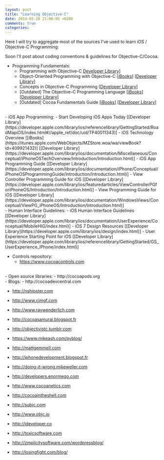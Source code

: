 ```yaml
---
layout: post
title: "Learning Objective-C"
date: 2014-05-20 21:08:05 +0200
comments: true
categories:
---
```


Here I will try to aggregate most of the sources I've used to learn iOS / Objective-C Programming:

Soon I'll post about coding conventions & guidelines for Objective-C/Cocoa.


- Programming Fundamentals:
  - Programming with Objective-C [Developer Library](https://developer.apple.com/library/ios/documentation/Cocoa/Conceptual/ProgrammingWithObjectiveC/Introduction/Introduction.html)]
  - Object-Oriented Programming with Objective-C [[iBooks](https://itunes.apple.com/WebObjects/MZStore.woa/wa/viewBook?id=409922309)] [[Developer Library](https://developer.apple.com/library/ios/documentation/Cocoa/Conceptual/OOP_ObjC/Introduction/Introduction.html)]
  - Concepts in Objective-C Programming [[Developer Library](https://developer.apple.com/library/ios/documentation/General/Conceptual/CocoaEncyclopedia/Introduction/Introduction.html)]
  - [Outdated] The Objective-C Programming Language [[iBooks](https://itunes.apple.com/WebObjects/MZStore.woa/wa/viewBook?id=409922308)] [[Developer Library](https://developer.apple.com/legacy/library/documentation/Cocoa/Conceptual/ObjectiveC/Introduction/introObjectiveC.html)]
  - [Outdated] Cocoa Fundamentals Guide [[iBooks](https://itunes.apple.com/WebObjects/MZStore.woa/wa/viewBook?id=409921412)] [[Developer Library](https://developer.apple.com/legacy/library/documentation/Cocoa/Conceptual/CocoaFundamentals/Introduction/Introduction.html)]
<br/>
- iOS App Programming:
  - Start Developing iOS Apps Today [[Developer Library](https://developer.apple.com/library/ios/referencelibrary/GettingStarted/RoadMapiOS/index.html#//apple_ref/doc/uid/TP40011343)]
  - iOS Technology Overview [[iBooks](https://itunes.apple.com/WebObjects/MZStore.woa/wa/viewBook?id=409921432)] [[Developer Library](https://developer.apple.com/library/ios/documentation/Miscellaneous/Conceptual/iPhoneOSTechOverview/Introduction/Introduction.html)]
  - iOS App Programming Guide [[Developer Library](https://developer.apple.com/library/ios/documentation/iPhone/Conceptual/iPhoneOSProgrammingGuide/Introduction/Introduction.html)]
  - View Controller Programming Guide for iOS [[Developer Library](https://developer.apple.com/library/ios/featuredarticles/ViewControllerPGforiPhoneOS/Introduction/Introduction.html)]
  - View Programming Guide for iOS [[Developer Library](https://developer.apple.com/library/ios/documentation/WindowsViews/Conceptual/ViewPG_iPhoneOS/Introduction/Introduction.html)]
<br/>
- Human Interface Guidelines:
  - iOS Human Interface Guidelines [[Developer Library](https://developer.apple.com/library/ios/documentation/UserExperience/Conceptual/MobileHIG/index.html)]
  - iOS 7 Design Resources [[Developer Library](https://developer.apple.com/library/ios/design/index.html)]
  - User Experience Starting Point for iOS [[Developer Library](https://developer.apple.com/library/ios/referencelibrary/GettingStarted/GS_UserExperience_iPhone/index.html)]
<br/>

- Controls repository:
  - https://www.cocoacontrols.com
<br/>
- Open source libraries:
  - http://cocoapods.org
<br/>
- Blogs:
  - http://cocoadevcentral.com

  - http://nshipster.com

  - http://www.cimgf.com

  - http://www.raywenderlich.com

  - http://cocoasamurai.blogspot.fr

  - http://objectivistc.tumblr.com

  - https://www.mikeash.com/pyblog/

  - http://mattgemmell.com

  - http://iphonedevelopment.blogspot.fr

  - http://doing-it-wrong.mikeweller.com

  - http://developers.enormego.com

  - http://www.cocoanetics.com

  - http://cocoaintheshell.com

  - http://subjc.com

  - http://www.objc.io

  - http://ideveloper.co

  - http://toxicsoftware.com

  - http://zmplicitysoftware.com/wordpressblog/

  - http://losingfight.com/blog/
